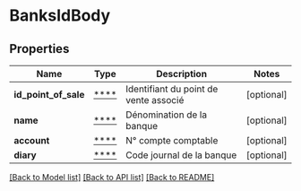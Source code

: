 # BanksIdBody

## Properties
Name | Type | Description | Notes
------------ | ------------- | ------------- | -------------
**id_point_of_sale** | [****](.md) | Identifiant du point de vente associé | [optional] 
**name** | [****](.md) | Dénomination de la banque | [optional] 
**account** | [****](.md) | N° compte comptable | [optional] 
**diary** | [****](.md) | Code journal de la banque | [optional] 

[[Back to Model list]](../../README.md#documentation-for-models) [[Back to API list]](../../README.md#documentation-for-api-endpoints) [[Back to README]](../../README.md)

